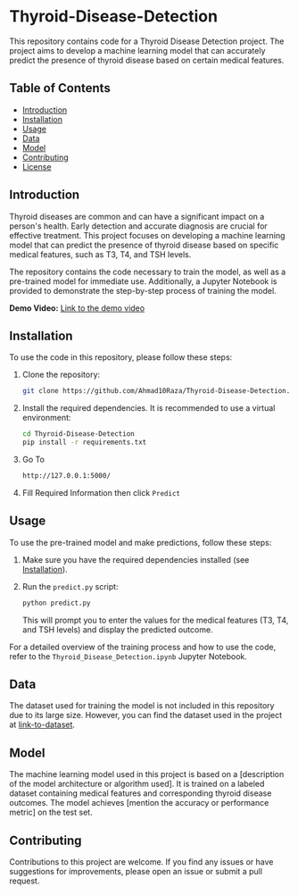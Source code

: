 # Thyroid-Disease-Detection

This repository contains code for a Thyroid Disease Detection project. The project aims to develop a machine learning model that can accurately predict the presence of thyroid disease based on certain medical features.

## Table of Contents

- [Introduction](#introduction)
- [Installation](#installation)
- [Usage](#usage)
- [Data](#data)
- [Model](#model)
- [Contributing](#contributing)
- [License](#license)

## Introduction

Thyroid diseases are common and can have a significant impact on a person's health. Early detection and accurate diagnosis are crucial for effective treatment. This project focuses on developing a machine learning model that can predict the presence of thyroid disease based on specific medical features, such as T3, T4, and TSH levels.

The repository contains the code necessary to train the model, as well as a pre-trained model for immediate use. Additionally, a Jupyter Notebook is provided to demonstrate the step-by-step process of training the model.

**Demo Video:** [Link to the demo video](https://github.com/Ahmad10Raza/Thyroid-Disease-Detection/blob/master/Documentation/Ouput.mp4) 

## Installation

To use the code in this repository, please follow these steps:

1. Clone the repository:

   ```bash
   git clone https://github.com/Ahmad10Raza/Thyroid-Disease-Detection.git
   ```

2. Install the required dependencies. It is recommended to use a virtual environment:

   ```bash
   cd Thyroid-Disease-Detection
   pip install -r requirements.txt
   ```
3. Go To
    ```bash
    http://127.0.0.1:5000/
    ```
4. Fill Required Information then click `Predict`
   
## Usage

To use the pre-trained model and make predictions, follow these steps:

1. Make sure you have the required dependencies installed (see [Installation](#installation)).

2. Run the `predict.py` script:

   ```bash
   python predict.py
   ```

   This will prompt you to enter the values for the medical features (T3, T4, and TSH levels) and display the predicted outcome.

For a detailed overview of the training process and how to use the code, refer to the `Thyroid_Disease_Detection.ipynb` Jupyter Notebook.

## Data

The dataset used for training the model is not included in this repository due to its large size. However, you can find the dataset used in the project at [link-to-dataset](https://example.com).

## Model

The machine learning model used in this project is based on a [description of the model architecture or algorithm used]. It is trained on a labeled dataset containing medical features and corresponding thyroid disease outcomes. The model achieves [mention the accuracy or performance metric] on the test set.

## Contributing

Contributions to this project are welcome. If you find any issues or have suggestions for improvements, please open an issue or submit a pull request.


